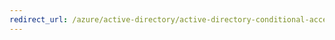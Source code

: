 ```yaml
---
redirect_url: /azure/active-directory/active-directory-conditional-access-technical-reference
---
```

